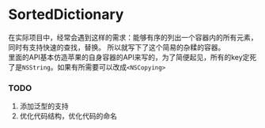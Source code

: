 # SortedDictionary

在实际项目中，经常会遇到这样的需求：能够有序的列出一个容器内的所有元素，同时有支持快速的查找，替换。
所以就写下了这个简易的杂糅的容器。  
里面的API基本仿造苹果的自身容器的API来写的，为了简便起见，所有的key定死了是`NSString`。如果有所需要可以改成`<NSCopying>`  

### TODO

1. 添加泛型的支持
2. 优化代码结构，优化代码的命名
